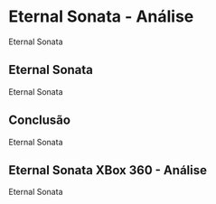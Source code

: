 ---
---

# Eternal Sonata - Análise

Eternal Sonata

## Eternal Sonata

Eternal Sonata

## Conclusão

Eternal Sonata

## Eternal Sonata XBox 360 - Análise

Eternal Sonata
